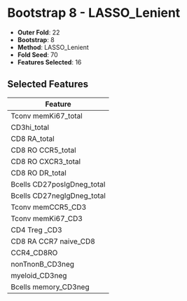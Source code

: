 # Bootstrap 8 - LASSO_Lenient

- **Outer Fold**: 22
- **Bootstrap**: 8
- **Method**: LASSO_Lenient
- **Fold Seed**: 70
- **Features Selected**: 16

## Selected Features

| Feature |
|---------|
| Tconv memKi67_total |
| CD3hi_total |
| CD8 RA_total |
| CD8 RO CCR5_total |
| CD8 RO CXCR3_total |
| CD8 RO DR_total |
| Bcells CD27posIgDneg_total |
| Bcells CD27negIgDneg_total |
| Tconv memCCR5_CD3 |
| Tconv memKi67_CD3 |
| CD4 Treg _CD3 |
| CD8 RA CCR7 naive_CD8 |
| CCR4_CD8RO |
| nonTnonB_CD3neg |
| myeloid_CD3neg |
| Bcells memory_CD3neg |
